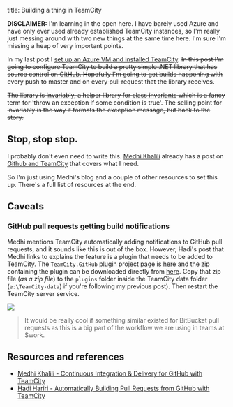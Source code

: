 title: Building a thing in TeamCity

**DISCLAIMER:** I'm learning in the open here. I have barely used Azure and have only ever used already established TeamCity instances, so I'm really just messing around with two new things at the same time here. I'm sure I'm missing a heap of very important points.


In my last post I [set up an Azure VM and installed TeamCity](set-up-teamcity-on-an-azure-instance.html). ~~In this post I'm going to configure TeamCity to build a pretty simple .NET library that has source control on [GitHub](http://github.org). Hopefully I'm going to get builds happening with every push to master and on every pull request that the library receives.~~



~~The library is [invariably](http://github.com/bendetat/invariably), a helper library for [class invariants](http://en.wikipedia.org/wiki/Class_invariant) which is a fancy term for 'throw an exception if some condition is true'. The selling point for invariably is the way it formats the exception message, but back to the story.~~



## Stop, stop stop.

I probably don't even need to write this. [Medhi Khalili](http://www.mehdi-khalili.com) already has a post on [Github and TeamCity](http://www.mehdi-khalili.com/continuous-integration-delivery-github-teamcity) that covers what I need.

So I'm just using Medhi's blog and a couple of other resources to set this up. There's a full list of resources at the end.

## Caveats

### GitHub pull requests getting build notifications

Medhi mentions TeamCity automatically adding notifications to GitHub pull requests, and it sounds like this is out of the box. However, Hadi's post that Medhi links to explains the feature is a plugin that needs to be added to TeamCity. The `TeamCity.GitHub` plugin project page is [here](https://github.com/jonnyzzz/TeamCity.GitHub) and the zip containing the plugin can be downloaded directly from [here](http://teamcity.jetbrains.com/guestAuth/repository/download/bt398/lastest.lastSuccessful/teamcity.github.zip). Copy that zip file (_as a zip file_) to the `plugins` folder inside the TeamCity data folder (`e:\TeamCity-data`) if you're following my previous post). Then restart the TeamCity server service.

![](http://i.imgur.com/LSgl6wn.png)

> It would be really cool if something similar existed for BitBucket pull requests as this is a big part of the workflow we are using in teams at $work.


## Resources and references

- [Medhi Khalili - Continuous Integration & Delivery for GitHub with TeamCity](http://www.mehdi-khalili.com/continuous-integration-delivery-github-teamcity)
- [Hadi Hariri - Automatically Building Pull Requests from GitHub with TeamCity](http://hadihariri.com/2013/02/06/automatically-building-pull-requests-from-github-with-teamcity/)